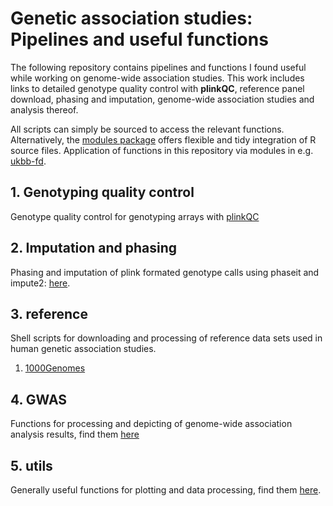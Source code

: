 # Genetic association studies: Pipelines and useful functions

The following repository contains pipelines and functions I found useful while
working on genome-wide association studies. This work includes links to detailed
genotype quality control with **plinkQC**, reference panel download,
phasing and imputation, genome-wide association studies and analysis
thereof.

All scripts can simply be sourced to access the relevant functions. Alternatively,
the [modules package](https://github.com/klmr/modules) offers flexible and tidy
integration of R source files. Application of functions in this repository via modules in e.g.
[ukbb-fd](https://github.com/HannahVMeyer/ukbb-fd/blob/master/association/association_results.R).


## 1. Genotyping quality control
Genotype quality control for genotyping arrays with
[plinkQC](http://meyer-lab-cshl.github.io/plinkQC/)

## 2. Imputation and phasing
Phasing and imputation of plink formated genotype calls using phaseit and impute2:
[here](https://github.com/HannahVMeyer/Genetic-association-studies/tree/master/imputation).

## 3. reference
Shell scripts for downloading and processing of reference data sets used in
human genetic association studies.
1. [1000Genomes](https://github.com/HannahVMeyer/Genetic-association-studies/tree/master/reference)

## 4. GWAS
Functions for processing and depicting of genome-wide association analysis
results, find them [here](https://github.com/HannahVMeyer/Genetic-association-studies/tree/master/GWAS)

## 5. utils
Generally useful functions for plotting and data processing,
find them [here](https://github.com/HannahVMeyer/Genetic-association-studies/tree/master/utils).


